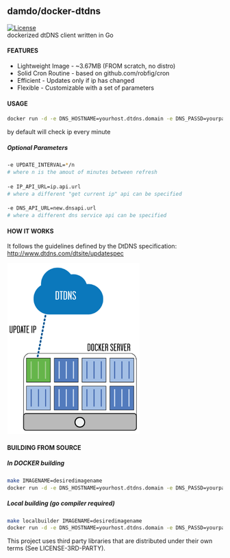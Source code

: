 ## damdo/docker-dtdns
[![License](https://img.shields.io/badge/license-MIT-green.svg?style=flat)](https://github.com/damdo/docker-dtdns/blob/master/LICENSE)
<br>
dockerized dtDNS client written in Go

#### FEATURES
- Lightweight Image - ~3.67MB (FROM scratch, no distro)
- Solid Cron Routine - based on github.com/robfig/cron
- Efficient - Updates only if ip has changed
- Flexible - Customizable with a set of parameters

#### USAGE
```sh
docker run -d -e DNS_HOSTNAME=yourhost.dtdns.domain -e DNS_PASSD=yourpasswd damdo/docker-dtdns
```
by default will check ip every minute

##### Optional Parameters
```sh
-e UPDATE_INTERVAL=*/n 
# where n is the amout of minutes between refresh

-e IP_API_URL=ip.api.url 
# where a different "get current ip" api can be specified

-e DNS_API_URL=new.dnsapi.url 
# where a different dns service api can be specified
```

#### HOW IT WORKS

It follows the guidelines defined by the DtDNS specification:
http://www.dtdns.com/dtsite/updatespec

<img src="img/docker-dtdns.png" height="400px" />

#### BUILDING FROM SOURCE

##### In DOCKER building
```sh
make IMAGENAME=desiredimagename
docker run -d -e DNS_HOSTNAME=yourhost.dtdns.domain -e DNS_PASSD=yourpasswd desiredimagename
```

##### Local building (go compiler required)
```sh
make localbuilder IMAGENAME=desiredimagename
docker run -d -e DNS_HOSTNAME=yourhost.dtdns.domain -e DNS_PASSD=yourpasswd desiredimagename
```

This project uses third party libraries that are distributed under their own terms (See LICENSE-3RD-PARTY).

